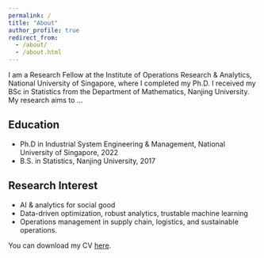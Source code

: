 ```yaml
---
permalink: /
title: "About"
author_profile: true
redirect_from: 
  - /about/
  - /about.html
---
```


I am a Research Fellow at the Institute of Operations Research & Analytics, National University of Singapore, where I completed my Ph.D. I received my BSc in Statistics from the Department of Mathematics, Nanjing University. My research aims to ...

## Education

* Ph.D in Industrial System Engineering & Management, National University of Singapore, 2022
* B.S. in Statistics, Nanjing University, 2017


## Research Interest

* AI & analytics for social good
* Data-driven optimization, robust analytics, trustable machine learning
* Operations management in supply chain, logistics, and sustainable operations.

You can download my CV [here](\file\CV_yz_2024.pdf).

